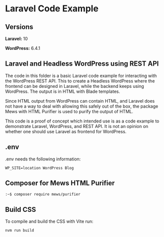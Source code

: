 # Laravel Code Example

## Versions
**Laravel:** 10

**WordPress:** 6.4.1

## Laravel and Headless WordPress using REST API

The code in this folder is a basic Laravel code example for interacting with the WordPress REST API. 
This to create a Headless WordPress where the frontend can be designed in Laravel, while the backend keeps using WordPress. The output is in HTML with Blade templates.

Since HTML output from WordPress can contain HTML, and Laravel does not have a way to deal with allowing this safely out of the box, the package Mews with HTML Purifier is used to purify the output of  HTML.

This code is a proof of concept which intended use is as a code example to demonstrate Laravel, WordPress, and REST API. It is not an opinion on whether one should use Laravel as frontend for WordPress.

## .env

.env needs the following information: 

```
WP_SITE=location WordPress Blog
```

## Composer for Mews HTML Purifier

```
:~$ composer require mews/purifier
```

## Build CSS

To compile and build the CSS with Vite run:

```
nvm run build
```
